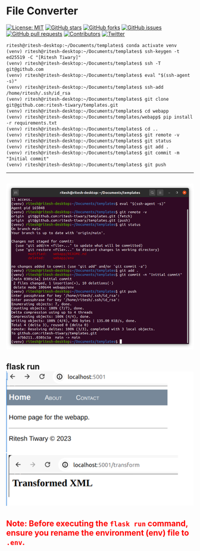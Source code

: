 # **File Converter**
[![License: MIT](https://img.shields.io/badge/License-MIT-yellow.svg)](https://opensource.org/licenses/MIT)
[![GitHub stars](https://img.shields.io/github/stars/ritesh-tiwary/templates.svg?style=social)](https://github.com/ritesh-tiwary/templates/stargazers)
[![GitHub forks](https://img.shields.io/github/forks/ritesh-tiwary/templates.svg?style=social)](https://github.com/ritesh-tiwary/templates/network/members)
[![GitHub issues](https://img.shields.io/github/issues/ritesh-tiwary/templates.svg)](https://github.com/ritesh-tiwary/templates/issues)
[![GitHub pull requests](https://img.shields.io/github/issues-pr/ritesh-tiwary/templates.svg)](https://github.com/ritesh-tiwary/templates/pulls)
[![Contributors](https://img.shields.io/github/contributors/ritesh-tiwary/templates.svg)](https://github.com/ritesh-tiwary/templates/graphs/contributors)
[![Twitter](https://img.shields.io/twitter/url?url=https%3A%2F%2Fgithub.com%2Fusername%2Frepository)](https://twitter.com/intent/tweet?text=Wow:&url=https%3A%2F%2Fgithub.com%2Fusername%2Frepository)

```console
ritesh@ritesh-desktop:~/Documents/templates$ conda activate venv
(venv) ritesh@ritesh-desktop:~/Documents/templates$ ssh-keygen -t ed25519 -C "[Ritesh Tiwary]"
(venv) ritesh@ritesh-desktop:~/Documents/templates$ ssh -T git@github.com
(venv) ritesh@ritesh-desktop:~/Documents/templates$ eval "$(ssh-agent -s)"
(venv) ritesh@ritesh-desktop:~/Documents/templates$ ssh-add /home/ritesh/.ssh/id_rsa
(venv) ritesh@ritesh-desktop:~/Documents/templates$ git clone git@github.com:ritesh-tiwary/templates.git
(venv) ritesh@ritesh-desktop:~/Documents/templates$ cd webapp
(venv) ritesh@ritesh-desktop:~/Documents/templates/webapp$ pip install -r requirements.txt
(venv) ritesh@ritesh-desktop:~/Documents/templates$ cd ..
(venv) ritesh@ritesh-desktop:~/Documents/templates$ git remote -v
(venv) ritesh@ritesh-desktop:~/Documents/templates$ git status
(venv) ritesh@ritesh-desktop:~/Documents/templates$ git add .
(venv) ritesh@ritesh-desktop:~/Documents/templates$ git commit -m "Initial commit"
(venv) ritesh@ritesh-desktop:~/Documents/templates$ git push
```
---
![git-hub](app/static/git-hub.png)
---
flask run
![webapp](app/static/webapp.png)
---
<span style="color:red">Note: Before executing the `flask run` command, ensure you rename the environment (env) file to `.env`.</span>
---

